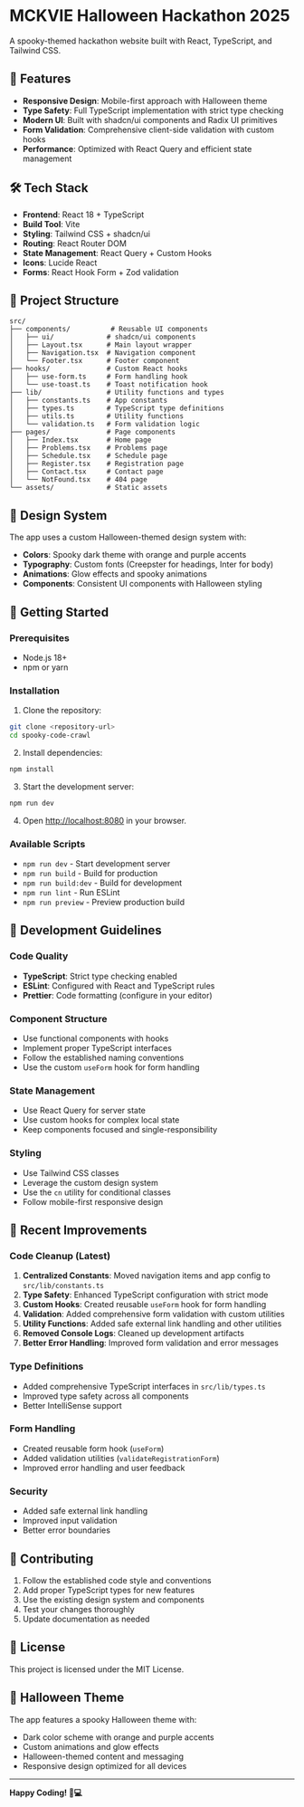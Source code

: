# MCKVIE Halloween Hackathon 2025

A spooky-themed hackathon website built with React, TypeScript, and Tailwind CSS.

## 🚀 Features

- **Responsive Design**: Mobile-first approach with Halloween theme
- **Type Safety**: Full TypeScript implementation with strict type checking
- **Modern UI**: Built with shadcn/ui components and Radix UI primitives
- **Form Validation**: Comprehensive client-side validation with custom hooks
- **Performance**: Optimized with React Query and efficient state management

## 🛠️ Tech Stack

- **Frontend**: React 18 + TypeScript
- **Build Tool**: Vite
- **Styling**: Tailwind CSS + shadcn/ui
- **Routing**: React Router DOM
- **State Management**: React Query + Custom Hooks
- **Icons**: Lucide React
- **Forms**: React Hook Form + Zod validation

## 📁 Project Structure

```
src/
├── components/          # Reusable UI components
│   ├── ui/             # shadcn/ui components
│   ├── Layout.tsx      # Main layout wrapper
│   ├── Navigation.tsx  # Navigation component
│   └── Footer.tsx      # Footer component
├── hooks/              # Custom React hooks
│   ├── use-form.ts     # Form handling hook
│   └── use-toast.ts    # Toast notification hook
├── lib/                # Utility functions and types
│   ├── constants.ts    # App constants
│   ├── types.ts        # TypeScript type definitions
│   ├── utils.ts        # Utility functions
│   └── validation.ts   # Form validation logic
├── pages/              # Page components
│   ├── Index.tsx       # Home page
│   ├── Problems.tsx    # Problems page
│   ├── Schedule.tsx    # Schedule page
│   ├── Register.tsx    # Registration page
│   ├── Contact.tsx     # Contact page
│   └── NotFound.tsx    # 404 page
└── assets/             # Static assets
```

## 🎨 Design System

The app uses a custom Halloween-themed design system with:

- **Colors**: Spooky dark theme with orange and purple accents
- **Typography**: Custom fonts (Creepster for headings, Inter for body)
- **Animations**: Glow effects and spooky animations
- **Components**: Consistent UI components with Halloween styling

## 🚀 Getting Started

### Prerequisites

- Node.js 18+ 
- npm or yarn

### Installation

1. Clone the repository:
```bash
git clone <repository-url>
cd spooky-code-crawl
```

2. Install dependencies:
```bash
npm install
```

3. Start the development server:
```bash
npm run dev
```

4. Open [http://localhost:8080](http://localhost:8080) in your browser.

### Available Scripts

- `npm run dev` - Start development server
- `npm run build` - Build for production
- `npm run build:dev` - Build for development
- `npm run lint` - Run ESLint
- `npm run preview` - Preview production build

## 🔧 Development Guidelines

### Code Quality

- **TypeScript**: Strict type checking enabled
- **ESLint**: Configured with React and TypeScript rules
- **Prettier**: Code formatting (configure in your editor)

### Component Structure

- Use functional components with hooks
- Implement proper TypeScript interfaces
- Follow the established naming conventions
- Use the custom `useForm` hook for form handling

### State Management

- Use React Query for server state
- Use custom hooks for complex local state
- Keep components focused and single-responsibility

### Styling

- Use Tailwind CSS classes
- Leverage the custom design system
- Use the `cn` utility for conditional classes
- Follow mobile-first responsive design

## 📝 Recent Improvements

### Code Cleanup (Latest)

1. **Centralized Constants**: Moved navigation items and app config to `src/lib/constants.ts`
2. **Type Safety**: Enhanced TypeScript configuration with strict mode
3. **Custom Hooks**: Created reusable `useForm` hook for form handling
4. **Validation**: Added comprehensive form validation with custom utilities
5. **Utility Functions**: Added safe external link handling and other utilities
6. **Removed Console Logs**: Cleaned up development artifacts
7. **Better Error Handling**: Improved form validation and error messages

### Type Definitions

- Added comprehensive TypeScript interfaces in `src/lib/types.ts`
- Improved type safety across all components
- Better IntelliSense support

### Form Handling

- Created reusable form hook (`useForm`)
- Added validation utilities (`validateRegistrationForm`)
- Improved error handling and user feedback

### Security

- Added safe external link handling
- Improved input validation
- Better error boundaries

## 🤝 Contributing

1. Follow the established code style and conventions
2. Add proper TypeScript types for new features
3. Use the existing design system and components
4. Test your changes thoroughly
5. Update documentation as needed

## 📄 License

This project is licensed under the MIT License.

## 🎃 Halloween Theme

The app features a spooky Halloween theme with:
- Dark color scheme with orange and purple accents
- Custom animations and glow effects
- Halloween-themed content and messaging
- Responsive design optimized for all devices

---

**Happy Coding! 👻💻**
